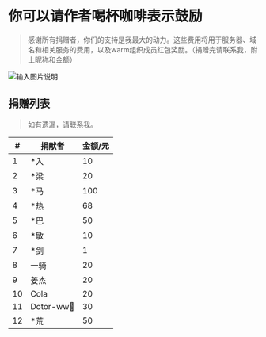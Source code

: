# 你可以请作者喝杯咖啡表示鼓励
> 感谢所有捐赠者，你们的支持是我最大的动力。这些费用将用于服务器、域名和相关服务的费用，以及warm组织成员红包奖励。（捐赠完请联系我，附上昵称和金额）

![输入图片说明](https://foruda.gitee.com/images/1697770422557390406/7efa04d6_2218307.png "屏幕截图")

## 捐赠列表

> 如有遗漏，请联系我。


| **#** | **捐献者**    | **金额/元** |
|-------|------------|----------|
| 1     | *入         | 10       | 
| 2     | *梁         | 20       |
| 3     | *马         | 100      |
| 4     | *热         | 68       | 
| 5     | *巴         | 50       |
| 6     | *敏         | 10       |
| 7     | *剑         | 1        |
| 8     | 一骑         | 20       |
| 9     | 姜杰         | 20       |
| 10    | Cola       | 20       |
| 11    | Dotor-ww💪 | 30       |
| 12    | *荒         | 50       |